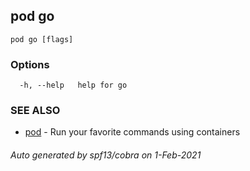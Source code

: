 ## pod go



```
pod go [flags]
```

### Options

```
  -h, --help   help for go
```

### SEE ALSO

* [pod](pod.md)	 - Run your favorite commands using containers

###### Auto generated by spf13/cobra on 1-Feb-2021
